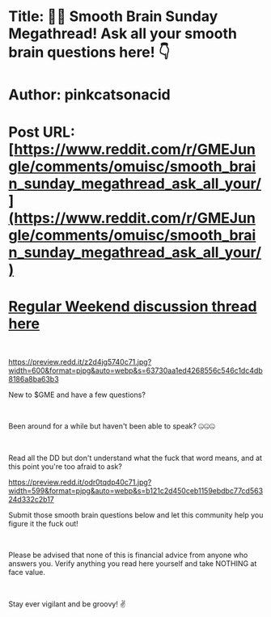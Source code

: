 # Title: 🦧🧠 Smooth Brain Sunday Megathread! Ask all your smooth brain questions here! 👇
# Author: pinkcatsonacid
# Post URL: [https://www.reddit.com/r/GMEJungle/comments/omuisc/smooth_brain_sunday_megathread_ask_all_your/](https://www.reddit.com/r/GMEJungle/comments/omuisc/smooth_brain_sunday_megathread_ask_all_your/)


# [Regular Weekend discussion thread here](https://www.reddit.com/r/GMEJungle/comments/omv5lo/weekend_gme_discussion_thread/)

&#x200B;

https://preview.redd.it/z2d4jg5740c71.jpg?width=600&format=pjpg&auto=webp&s=63730aa1ed4268556c546c1dc4db8186a8ba63b3

New to $GME and have a few questions?

&#x200B;

Been around for a while but haven't been able to speak? 🤐🤐🤐

&#x200B;

Read all the DD but don't understand what the fuck that word means, and at this point you're too afraid to ask?

https://preview.redd.it/odr0tqdp40c71.jpg?width=599&format=pjpg&auto=webp&s=b121c2d450ceb1159ebdbc77cd56324d332c2b17

Submit those smooth brain questions below and let this community help you figure it the fuck out!

&#x200B;

Please be advised that none of this is financial advice from anyone who answers you. Verify anything you read here yourself and take NOTHING at face value.

&#x200B;

Stay ever vigilant and be groovy! ✌